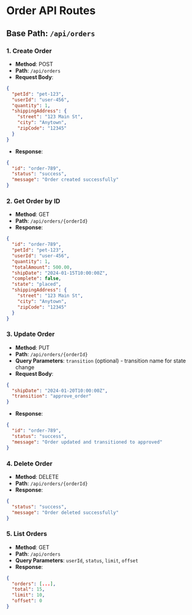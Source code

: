 # Order API Routes

## Base Path: `/api/orders`

### 1. Create Order
- **Method**: POST
- **Path**: `/api/orders`
- **Request Body**:
```json
{
  "petId": "pet-123",
  "userId": "user-456",
  "quantity": 1,
  "shippingAddress": {
    "street": "123 Main St",
    "city": "Anytown",
    "zipCode": "12345"
  }
}
```
- **Response**:
```json
{
  "id": "order-789",
  "status": "success",
  "message": "Order created successfully"
}
```

### 2. Get Order by ID
- **Method**: GET
- **Path**: `/api/orders/{orderId}`
- **Response**:
```json
{
  "id": "order-789",
  "petId": "pet-123",
  "userId": "user-456",
  "quantity": 1,
  "totalAmount": 500.00,
  "shipDate": "2024-01-15T10:00:00Z",
  "complete": false,
  "state": "placed",
  "shippingAddress": {
    "street": "123 Main St",
    "city": "Anytown",
    "zipCode": "12345"
  }
}
```

### 3. Update Order
- **Method**: PUT
- **Path**: `/api/orders/{orderId}`
- **Query Parameters**: `transition` (optional) - transition name for state change
- **Request Body**:
```json
{
  "shipDate": "2024-01-20T10:00:00Z",
  "transition": "approve_order"
}
```
- **Response**:
```json
{
  "id": "order-789",
  "status": "success",
  "message": "Order updated and transitioned to approved"
}
```

### 4. Delete Order
- **Method**: DELETE
- **Path**: `/api/orders/{orderId}`
- **Response**:
```json
{
  "status": "success",
  "message": "Order deleted successfully"
}
```

### 5. List Orders
- **Method**: GET
- **Path**: `/api/orders`
- **Query Parameters**: `userId`, `status`, `limit`, `offset`
- **Response**:
```json
{
  "orders": [...],
  "total": 15,
  "limit": 10,
  "offset": 0
}
```
